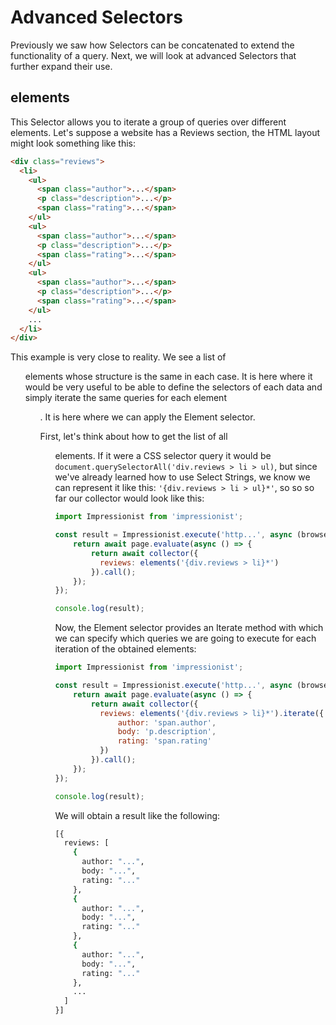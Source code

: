 # Advanced Selectors

Previously we saw how Selectors can be concatenated to extend the functionality of a query. Next, we will look at advanced Selectors that further expand their use.



## elements

This Selector allows you to iterate a group of queries over different elements. Let's suppose a website has a Reviews section, the HTML layout might look something like this:

```html
<div class="reviews">
  <li>
    <ul>
      <span class="author">...</span>
      <p class="description">...</p>
      <span class="rating">...</span>
    </ul>
    <ul>
      <span class="author">...</span>
      <p class="description">...</p>
      <span class="rating">...</span>
    </ul>
    <ul>
      <span class="author">...</span>
      <p class="description">...</p>
      <span class="rating">...</span>
    </ul>
    ...
  </li>
</div>
```

This example is very close to reality. We see a list of <ul> elements whose structure is the same in each case. It is here where it would be very useful to be able to define the selectors of each data and simply iterate the same queries for each element <ul>. It is here where we can apply the Element selector.

First, let's think about how to get the list of all <ul> elements. If it were a CSS selector query it would be `document.querySelectorAll('div.reviews > li > ul)`, but since we've already learned how to use Select Strings, we know we can represent it like this: `'{div.reviews > li > ul}*'`, so so so far our collector would look like this:

```javascript
import Impressionist from 'impressionist';

const result = Impressionist.execute('http...', async (browser, page) => {
    return await page.evaluate(async () => {
        return await collector({
          reviews: elements('{div.reviews > li}*')
        }).call();
    });
});

console.log(result);
```

Now, the Element selector provides an Iterate method with which we can specify which queries we are going to execute for each iteration of the obtained elements:

```javascript
import Impressionist from 'impressionist';

const result = Impressionist.execute('http...', async (browser, page) => {
    return await page.evaluate(async () => {
        return await collector({
          reviews: elements('{div.reviews > li}*').iterate({
              author: 'span.author',
              body: 'p.description',
              rating: 'span.rating'
          })
        }).call();
    });
});

console.log(result);
```

We will obtain a result like the following:

```bash
[{
  reviews: [
    {
      author: "...",
      body: "...",
      rating: "..."
    },
    {
      author: "...",
      body: "...",
      rating: "..."
    },
    {
      author: "...",
      body: "...",
      rating: "..."
    },
    ...
  ] 
}]
```

